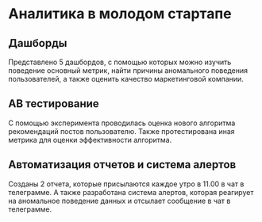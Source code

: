 # Аналитика в молодом стартапе

## Дашборды

Представлено 5 дашбордов, с помощью которых можно изучить поведение основный метрик, найти причины аномального поведения пользователей, а также оценить качество маркетинговой компании.

## AB тестирование

С помощью эксперимента проводилась оценка нового алгоритма рекомендаций постов пользователю. Также протестирована иная метрика для оценки эффективности алгоритма.

## Автоматизация отчетов и система алертов

Созданы 2 отчета, которые присылаются каждое утро в 11.00 в чат в телеграмме. А также разработана система алертов, которая реагирует на аномальное поведение данных и отсылает сообщение в чат в телеграмме.
